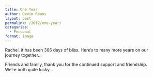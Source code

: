 ```yaml
---
title: One Year
author: Devin Reams
layout: post
permalink: /2012/one-year/
categories:
  - Personal
format: image
---
```

Rachel, it has been 365 days of bliss. Here&#8217;s to many more years on our journey together&#8230;

Friends and family, thank you for the continued support and friendship. We&#8217;re both quite lucky&#8230;